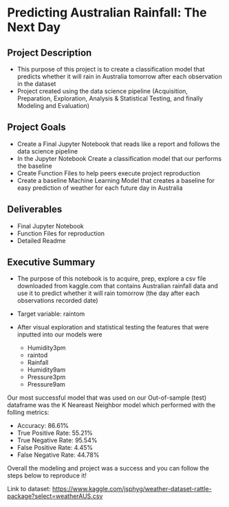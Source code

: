 # Predicting Australian Rainfall: The Next Day

## Project Description
 - This purpose of this project is to create a classification model that predicts whether it will rain in Australia tomorrow after each observation in the dataset
 - Project created using the data science pipeline (Acquisition, Preparation, Exploration, Analysis & Statistical Testing, and finally Modeling and Evaluation)

## Project Goals
 - Create a Final Jupyter Notebook that reads like a report and follows the data science pipeline
 - In the Jupyter Notebook Create a classification model that our performs the baseline
 - Create Function Files to help peers execute project reproduction
 - Create a baseline Machine Learning Model that creates a baseline for easy prediction of weather for each future day in Australia 

  ## Deliverables
 - Final Jupyter Notebook
 - Function Files for reproduction
 - Detailed Readme

## Executive Summary
- The purpose of this notebook is to acquire, prep, explore a csv file downloaded from kaggle.com that contains Australian rainfall data and use it to predict whether it will rain tomorrow (the day after each observations recorded date)
 - Target variable: raintom
 - After visual exploration and statistical testing the features that were inputted into our models were

    - Humidity3pm
    - raintod
    - Rainfall
    - Humidity9am
    - Pressure3pm
    - Pressure9am

Our most successful model that was used on our Out-of-sample (test) dataframe was the K Neareast Neighbor model which performed with the folling metrics:

 - Accuracy: 86.61%
 - True Positive Rate: 55.21%
 - True Negative Rate: 95.54%
 - False Positive Rate: 4.45%
 - False Negative Rate: 44.78%

Overall the modeling and project was a success and you can follow the steps below to reproduce it!

Link to dataset: https://www.kaggle.com/jsphyg/weather-dataset-rattle-package?select=weatherAUS.csv



